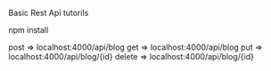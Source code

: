 Basic Rest Api tutorils 

npm install

post => localhost:4000/api/blog
get => localhost:4000/api/blog
put => localhost:4000/api/blog/{id}
delete => localhost:4000/api/blog/{id}

